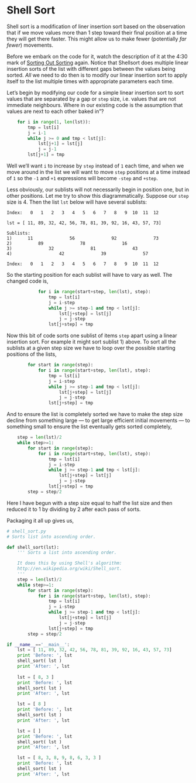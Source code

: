 # Shell Sort

Shell sort is a modification of liner insertion sort based on the
observation that if we move values more than 1 step toward their final
position at a time they will get there faster. This might allow us to
make fewer (potentially _far fewer_) movements.

Before we embark on the code for it, watch the description of it at the
4:30 mark of [Sorting Out
Sorting](http://video.google.com/videoplay?docid=3970523862559774879#)
again. Notice that Shellsort does multiple linear insertion sorts of the
list with different gaps between the values being sorted. _All_ we need
to do then is to modify our linear insertion sort to apply itself to the
list multiple times with appropriate parameters each time.

Let’s begin by modifying our code for a simple linear insertion sort to
sort values that are separated by a gap or `step` size, i.e. values that
are not immediate neighbours. Where in our existing code is the
assumption that values are next to each other baked in”?

``` python
    for i in range(1, len(lst)):
        tmp = lst[i]
        j = i-1
        while j >= 0 and tmp < lst[j]:
            lst[j+1] = lst[j]
            j = j-1
        lst[j+1] = tmp
```

Well we’ll want `i` to increase by `step` instead of `1` each time, and
when we move around in the list we will want to move `step` positions at
a time instead of `1` so the `-1` and `+1` expressions will become
`-step` and `+step`.

Less obviously, our sublists will not necessarily begin in position one,
but in other positions. Let me try to show this diagrammatically.
Suppose our `step` size is 4. Then the list `lst` below will have
several sublists:

    Index:   0   1   2   3   4   5   6   7   8   9  10  11  12

    lst = [ 11, 89, 32, 42, 56, 78, 81, 39, 92, 16, 43, 57, 73]

    Sublists:
    1)      11              56              92              73
    2)          89              78              16
    3)              32              81              43
    4)                  42              39              57

    Index:   0   1   2   3   4   5   6   7   8   9  10  11  12

So the starting position for each sublist will have to vary as well. The
changed code is,

``` python
            for i in range(start+step, len(lst), step):
                tmp = lst[i]
                j = i-step
                while j >= step-1 and tmp < lst[j]:
                    lst[j+step] = lst[j]
                    j = j-step
                lst[j+step] = tmp
```

Now this bit of code sorts one sublist of items `step` apart using a
linear insertion sort. For example it might sort sublist 1) above. To
sort all the sublists at a given step size we have to loop over the
possible starting positions of the lists,

``` python
        for start in range(step):
            for i in range(start+step, len(lst), step):
                tmp = lst[i]
                j = i-step
                while j >= step-1 and tmp < lst[j]:
                    lst[j+step] = lst[j]
                    j = j-step
                lst[j+step] = tmp
```

And to ensure the list is completely sorted we have to make the step
size decline from something large — to get large efficient initial
movements — to something small to ensure the list eventually gets
sorted completely,

``` python
    step = len(lst)/2
    while step>=1:
        for start in range(step):
            for i in range(start+step, len(lst), step):
                tmp = lst[i]
                j = i-step
                while j >= step-1 and tmp < lst[j]:
                    lst[j+step] = lst[j]
                    j = j-step
                lst[j+step] = tmp
        step = step/2
```

Here I have begun with a step size equal to half the list size and then
reduced it to 1 by dividing by 2 after each pass of sorts.

Packaging it all up gives us,

``` python
# shell_sort.py
# Sorts list into ascending order.

def shell_sort(lst):
    ''' Sorts a list into ascending order.

    It does this by using Shell's algorithm:
    http://en.wikipedia.org/wiki/Shell_sort.
    '''
    step = len(lst)/2
    while step>=1:
        for start in range(step):
            for i in range(start+step, len(lst), step):
                tmp = lst[i]
                j = i-step
                while j >= step-1 and tmp < lst[j]:
                    lst[j+step] = lst[j]
                    j = j-step
                lst[j+step] = tmp
        step = step/2

if __name__=='__main__':
    lst = [ 11, 89, 32, 42, 56, 78, 81, 39, 92, 16, 43, 57, 73]
    print 'Before: ', lst
    shell_sort( lst )
    print 'After: ', lst
    
    lst = [ 8, 3 ]
    print 'Before: ', lst
    shell_sort( lst )
    print 'After: ', lst

    lst = [ 8 ]
    print 'Before: ', lst
    shell_sort( lst )
    print 'After: ', lst

    lst = [ ]
    print 'Before: ', lst
    shell_sort( lst )
    print 'After: ', lst

    lst = [ 8, 3, 8, 9, 8, 6, 3, 3 ]
    print 'Before: ', lst
    shell_sort( lst )
    print 'After: ', lst
```
